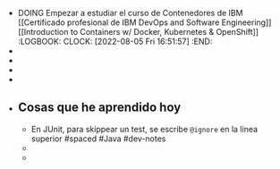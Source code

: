 - DOING Empezar a estudiar el curso de Contenedores de IBM [[Certificado profesional de IBM DevOps and Software Engineering]] [[Introduction to Containers w/ Docker, Kubernetes & OpenShift]]
  :LOGBOOK:
  CLOCK: [2022-08-05 Fri 16:51:57]
  :END:
-
-
-
-
- ## Cosas que he aprendido hoy
	- En JUnit, para skippear un test, se escribe `@ignore` en la línea superior #spaced #Java #dev-notes
	-
	-